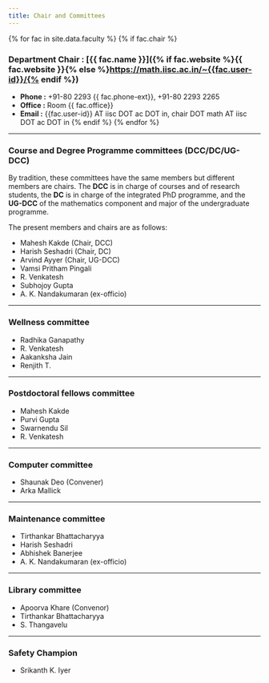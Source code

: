 ```yaml
---
title: Chair and Committees
---
```


{% for fac in site.data.faculty %}
{% if fac.chair %}

### Department Chair : [{{ fac.name }}]({% if fac.website %}{{ fac.website }}{% else %}https://math.iisc.ac.in/~{{fac.user-id}}/{% endif %})

* __Phone :__ +91-80 2293 {{ fac.phone-ext}}, +91-80 2293 2265
* __Office :__ Room {{ fac.office}}
* __Email :__ {{fac.user-id}} AT iisc DOT ac DOT in, chair DOT math AT iisc DOT ac DOT in 
{% endif %}
{%  endfor %}

---

### Course and Degree Programme committees (DCC/DC/UG-DCC)

By tradition, these committees have the same members but different members are chairs. The __DCC__ is in charge of courses and of research students, the __DC__ is in charge of the integrated PhD programme, and the __UG-DCC__ of the mathematics component and major of the undergraduate programme.

The present members and chairs are as follows:

* Mahesh Kakde (Chair, DCC)
* Harish Seshadri (Chair, DC)
* Arvind Ayyer (Chair, UG-DCC)
* Vamsi Pritham Pingali
* R. Venkatesh
* Subhojoy Gupta
* A. K. Nandakumaran (ex-officio)

---

### Wellness committee

* Radhika Ganapathy
* R. Venkatesh
* Aakanksha Jain
* Renjith T.

---

### Postdoctoral fellows committee

* Mahesh Kakde
* Purvi Gupta
* Swarnendu Sil
* R. Venkatesh

---

### Computer committee

* Shaunak Deo (Convener)
* Arka Mallick

---

### Maintenance committee

* Tirthankar Bhattacharyya
* Harish Seshadri
* Abhishek Banerjee
* A. K. Nandakumaran (ex-officio)

---

### Library committee

* Apoorva Khare (Convenor)
* Tirthankar Bhattacharyya
* S. Thangavelu

---

### Safety Champion

* Srikanth K. Iyer

